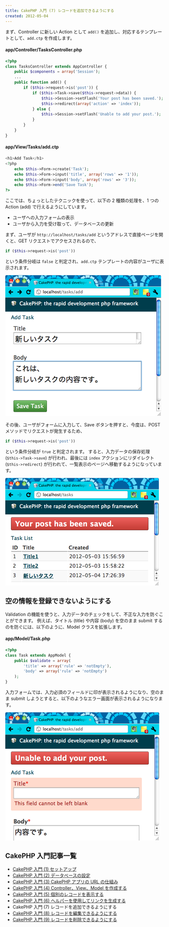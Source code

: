 ```yaml
---
title: CakePHP 入門 (7) レコードを追加できるようにする
created: 2012-05-04
---
```


まず、Controller に新しい Action として `add()` を追加し、対応するテンプレートとして、`add.ctp` を作成します。

#### app/Controller/TasksController.php

~~~ php
<?php
class TasksController extends AppController {
    public $components = array('Session');
    ...
    public function add() {
        if ($this->request->is('post')) {
            if ($this->Task->save($this->request->data)) {
                $this->Session->setFlash('Your post has been saved.');
                $this->redirect(array('action' => 'index'));
            } else {
                $this->Session->setFlash('Unable to add your post.');
            }
        }
    }
}
~~~

#### app/View/Tasks/add.ctp

~~~ php
<h1>Add Task</h1>
<?php
    echo $this->Form->create('Task');
    echo $this->Form->input('title', array('rows' => '1'));
    echo $this->Form->input('body', array('rows' => '3'));
    echo $this->Form->end('Save Task');
?>
~~~

ここでは、ちょっとしたテクニックを使って、以下の 2 種類の処理を、1 つの Action (add) で行えるようにしています。

* ユーザへの入力フォームの表示
* ユーザから入力を受け取って、データベースの更新

まず、ユーザが `http://localhost/tasks/add` というアドレスで直接ページを開くと、GET リクエストでアクセスされるので、

~~~ php
if ($this->request->is('post'))
~~~

という条件分岐は `false` と判定され、`add.ctp` テンプレートの内容がユーザに表示されます。

![./abc-7-001.png](./abc-7-001.png)

その後、ユーザがフォームに入力して、Save ボタンを押すと、今度は、POST メソッドでリクエストが発生するため、

~~~ php
if ($this->request->is('post'))
~~~

という条件分岐が `true` と判定されます。
すると、入力データの保存処理 (`$this->Task->save`) が行われ、最後には `index` アクションにリダイレクト (`$this->redirect`) が行われて、一覧表示のページへ移動するようになっています。

![./abc-7-002.png](./abc-7-002.png)


空の情報を登録できないようにする
----

Validation の機能を使うと、入力データのチェックをして、不正な入力を防ぐことができます。
例えば、タイトル (title) や内容 (body) を空のまま submit するのを防ぐには、以下のように、Model クラスを拡張します。

#### app/Model/Task.php

~~~ php
<?php
class Task extends AppModel {
    public $validate = array(
        'title' => array('rule' => 'notEmpty'),
        'body' => array('rule' => 'notEmpty')
    );
}
~~~

入力フォームでは、入力必須のフィールドに印が表示されるようになり、空のまま submit しようとすると、以下のようなエラー画面が表示されるようになります。

![./abc-7-003.png](./abc-7-003.png)


CakePHP 入門記事一覧
----

- [CakePHP 入門 (1) セットアップ](./abc-1.html)
- [CakePHP 入門 (2) データベースの設定](./abc-2.html)
- [CakePHP 入門 (3) CakePHP アプリの URL の仕組み](./abc-3.html)
- [CakePHP 入門 (4) Controller、View、Model を作成する](./abc-4.html)
- [CakePHP 入門 (5) 個別のレコードを表示する](./abc-5.html)
- [CakePHP 入門 (6) ヘルパーを使用してリンクを生成する](./abc-6.html)
- CakePHP 入門 (7) レコードを追加できるようにする
- [CakePHP 入門 (8) レコードを編集できるようにする](./abc-8.html)
- [CakePHP 入門 (9) レコードを削除できるようにする](./abc-9.html)

